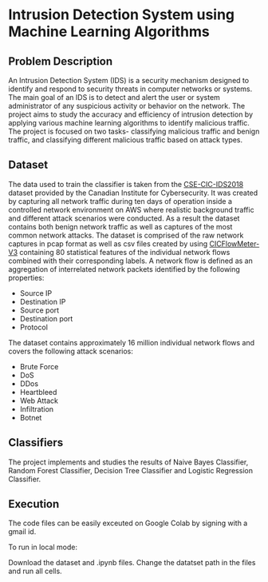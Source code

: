 # Intrusion Detection System using Machine Learning Algorithms

## Problem Description
An Intrusion Detection System (IDS) is a security mechanism designed to identify and respond to security threats in computer networks or systems. The main goal of an IDS is to detect and alert the user or system administrator of any suspicious activity or behavior on the network.
The project aims to study the accuracy and efficiency of intrusion detection by applying various machine learning algorithms to identify malicious traffic. The project is focused on two tasks- classifying malicious traffic and benign traffic, and classifying different malicious traffic based on attack types.

## Dataset
The data used to train the classifier is taken from the [CSE-CIC-IDS2018](https://www.unb.ca/cic/datasets/ids-2018.html) dataset provided by the Canadian Institute for Cybersecurity. It was created by capturing all network traffic during ten days of operation inside a controlled network environment on AWS where realistic background traffic and different attack scenarios were conducted.
As a result the dataset contains both benign network traffic as well as captures of the most common network attacks.
The dataset is comprised of the raw network captures in pcap format as well as csv files created by using [CICFlowMeter-V3](https://www.unb.ca/cic/research/applications.html#CICFlowMeter) containing 80 statistical features of the individual network flows combined with their corresponding labels.
A network flow is defined as an aggregation of interrelated network packets identified by the following properties:
* Source IP
* Destination IP
* Source port
* Destination port
* Protocol

The dataset contains approximately 16 million individual network flows and covers the following attack scenarios:
* Brute Force
* DoS
* DDos
* Heartbleed
* Web Attack
* Infiltration
* Botnet

## Classifiers
The project implements and studies the results of Naive Bayes Classifier, Random Forest Classifier, Decision Tree Classifier and Logistic Regression Classifier.

## Execution
The code files can be easily exceuted on Google Colab by signing with a gmail id. 

To run in local mode:

Download the dataset and .ipynb files. Change the datatset path in the files and run all cells.

